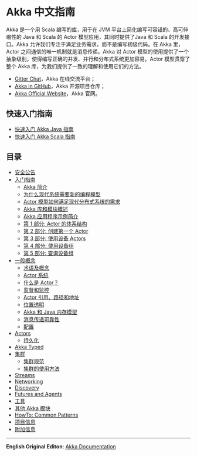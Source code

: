 # Akka 中文指南

Akka 是一个用 Scala 编写的库，用于在 JVM 平台上简化编写可容错的、高可伸缩性的 Java 和 Scala 的 Actor 模型应用，其同时提供了Java 和 Scala 的开发接口。Akka 允许我们专注于满足业务需求，而不是编写初级代码。在 Akka 里，Actor 之间通信的唯一机制就是消息传递。Akka 对 Actor 模型的使用提供了一个抽象级别，使得编写正确的并发、并行和分布式系统更加容易。Actor 模型贯穿了整个 Akka 库，为我们提供了一致的理解和使用它们的方法。


- [Gitter Chat](https://gitter.im/akka/akka?source=orgpage)，Akka 在线交流平台；
- [Akka in GitHub](https://github.com/akka/akka)，Akka 开源项目仓库；
- [Akka Official Website](https://akka.io/)，Akka 官网。


## 快速入门指南

- [快速入门 Akka Java 指南](https://github.com/guobinhit/akka-guide/blob/master/articles/qucikstart-akka-java.md)
- [快速入门 Akka Scala 指南](https://github.com/guobinhit/akka-guide/blob/master/articles/qucikstart-akka-scala.md)

## 目录

- [安全公告](https://github.com/guobinhit/akka-guide/blob/master/articles/security-announcements.md)
- [入门指南](https://github.com/guobinhit/akka-guide/blob/master/README.md)
  - [Akka 简介](https://github.com/guobinhit/akka-guide/blob/master/articles/introduction-to-akka.md) 
  - [为什么现代系统需要新的编程模型](https://github.com/guobinhit/akka-guide/blob/master/articles/actors-motivation.md) 
  - [Actor 模型如何满足现代分布式系统的需求](https://github.com/guobinhit/akka-guide/blob/master/articles/actor-intro.md)
  - [Akka 库和模块概述](https://github.com/guobinhit/akka-guide/blob/master/articles/modules.md) 
  - [Akka 应用程序示例简介](https://github.com/guobinhit/akka-guide/blob/master/articles/tutorial.md)
  - [第 1 部分: Actor 的体系结构](https://github.com/guobinhit/akka-guide/blob/master/articles/akka-guide-part1.md)
  - [第 2 部分: 创建第一个 Actor](https://github.com/guobinhit/akka-guide/blob/master/articles/akka-guide-part2.md)
  - [第 3 部分: 使用设备 Actors](https://github.com/guobinhit/akka-guide/blob/master/articles/akka-guide-part3.md)
  - [第 4 部分: 使用设备组](https://github.com/guobinhit/akka-guide/blob/master/articles/akka-guide-part4.md)
  - [第 5 部分: 查询设备组](https://github.com/guobinhit/akka-guide/blob/master/articles/akka-guide-part5.md)
- [一般概念](https://github.com/guobinhit/akka-guide/blob/master/README.md)
  - [术语及概念](https://github.com/guobinhit/akka-guide/blob/master/articles/terminology.md)
  - [Actor 系统](https://github.com/guobinhit/akka-guide/blob/master/articles/actor-systems.md)
  - [什么是 Actor？](https://github.com/guobinhit/akka-guide/blob/master/articles/actors.md)
  - [监督和监控](https://github.com/guobinhit/akka-guide/blob/master/articles/supervision.md)
  - [Actor 引用、路径和地址](https://github.com/guobinhit/akka-guide/blob/master/articles/addressing.md)
  - [位置透明](https://github.com/guobinhit/akka-guide/blob/master/articles/remoting.md)
  - [Akka 和 Java 内存模型](https://github.com/guobinhit/akka-guide/blob/master/articles/jmm.md)
  - [消息传递可靠性](https://doc.akka.io/docs/akka/current/general/message-delivery-reliability.html)
  - [配置](https://github.com/guobinhit/akka-guide/blob/master/articles/configuration.md)
- [Actors](https://github.com/guobinhit/akka-guide/blob/master/README.md)
  - [持久化](https://github.com/guobinhit/akka-guide/blob/master/articles/persistence.md)
- [Akka Typed](https://doc.akka.io/docs/akka/current/general/index.html)
- [集群](https://github.com/guobinhit/akka-guide/blob/master/README.md)
  - [集群规范](https://github.com/guobinhit/akka-guide/blob/master/articles/cluster-specification.md) 
  - [集群的使用方法](https://github.com/guobinhit/akka-guide/blob/master/articles/cluster-usage.md) 
- [Streams](https://github.com/guobinhit/akka-guide/blob/master/README.md)
- [Networking](https://github.com/guobinhit/akka-guide/blob/master/README.md)
- [Discovery](https://doc.akka.io/docs/akka/current/discovery/index.html)
- [Futures and Agents](https://doc.akka.io/docs/akka/current/general/index.html)
- [工具](https://doc.akka.io/docs/akka/current/index-utilities.html)
- [其他 Akka 模块](https://doc.akka.io/docs/akka/current/common/other-modules.html)
- [HowTo: Common Patterns](https://doc.akka.io/docs/akka/current/general/index.html)
- [项目信息](https://doc.akka.io/docs/akka/current/project/index.html)
- [附加信息](https://doc.akka.io/docs/akka/current/additional/index.html)



----------

**English Original Editon**: [Akka Documentation](https://doc.akka.io/docs/akka/current/index.html)


